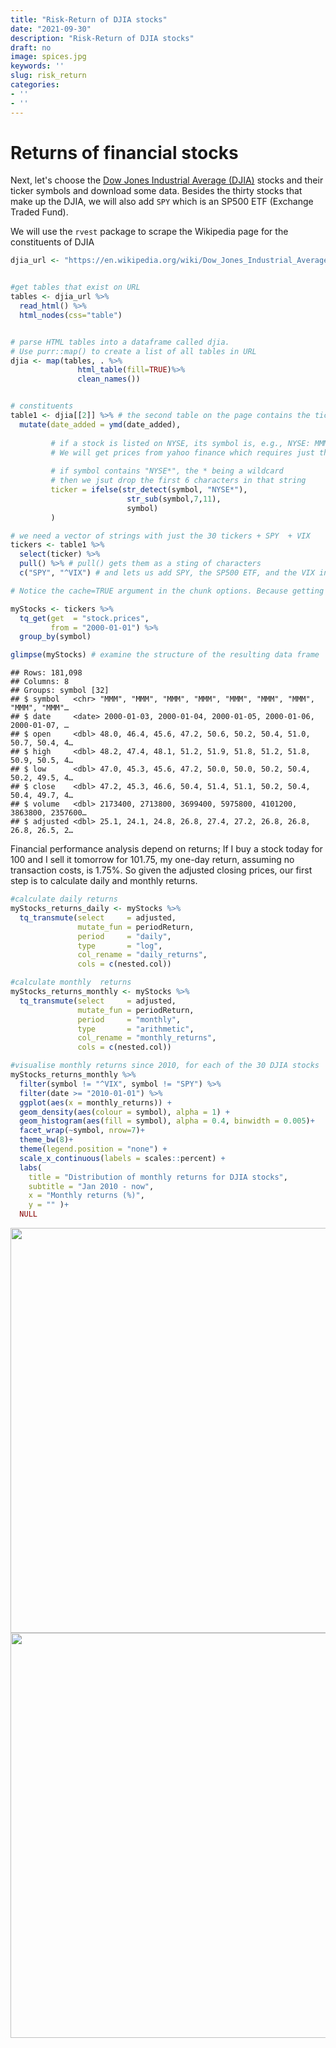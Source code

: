 ```yaml
---
title: "Risk-Return of DJIA stocks"
date: "2021-09-30"
description: "Risk-Return of DJIA stocks"
draft: no
image: spices.jpg
keywords: ''
slug: risk_return
categories:
- ''
- ''
---
```

  









# Returns of financial stocks

Next, let's choose the [Dow Jones Industrial Average (DJIA)](https://en.wikipedia.org/wiki/Dow_Jones_Industrial_Average) stocks and their ticker symbols and download some data. Besides the thirty stocks that make up the DJIA, we will also add `SPY` which is an SP500 ETF (Exchange Traded Fund).

We will use the `rvest` package to scrape the Wikipedia page for the constituents of DJIA 


```r
djia_url <- "https://en.wikipedia.org/wiki/Dow_Jones_Industrial_Average"


#get tables that exist on URL
tables <- djia_url %>% 
  read_html() %>% 
  html_nodes(css="table")


# parse HTML tables into a dataframe called djia. 
# Use purr::map() to create a list of all tables in URL
djia <- map(tables, . %>% 
               html_table(fill=TRUE)%>% 
               clean_names())


# constituents
table1 <- djia[[2]] %>% # the second table on the page contains the ticker symbols
  mutate(date_added = ymd(date_added),
         
         # if a stock is listed on NYSE, its symbol is, e.g., NYSE: MMM
         # We will get prices from yahoo finance which requires just the ticker
         
         # if symbol contains "NYSE*", the * being a wildcard
         # then we jsut drop the first 6 characters in that string
         ticker = ifelse(str_detect(symbol, "NYSE*"),
                          str_sub(symbol,7,11),
                          symbol)
         )

# we need a vector of strings with just the 30 tickers + SPY  + VIX
tickers <- table1 %>% 
  select(ticker) %>% 
  pull() %>% # pull() gets them as a sting of characters
  c("SPY", "^VIX") # and lets us add SPY, the SP500 ETF, and the VIX index
```





```r
# Notice the cache=TRUE argument in the chunk options. Because getting data is time consuming, # cache=TRUE means that once it downloads data, the chunk will not run again next time you knit your Rmd

myStocks <- tickers %>% 
  tq_get(get  = "stock.prices",
         from = "2000-01-01") %>%
  group_by(symbol) 

glimpse(myStocks) # examine the structure of the resulting data frame
```

```
## Rows: 181,098
## Columns: 8
## Groups: symbol [32]
## $ symbol   <chr> "MMM", "MMM", "MMM", "MMM", "MMM", "MMM", "MMM", "MMM", "MMM"…
## $ date     <date> 2000-01-03, 2000-01-04, 2000-01-05, 2000-01-06, 2000-01-07, …
## $ open     <dbl> 48.0, 46.4, 45.6, 47.2, 50.6, 50.2, 50.4, 51.0, 50.7, 50.4, 4…
## $ high     <dbl> 48.2, 47.4, 48.1, 51.2, 51.9, 51.8, 51.2, 51.8, 50.9, 50.5, 4…
## $ low      <dbl> 47.0, 45.3, 45.6, 47.2, 50.0, 50.0, 50.2, 50.4, 50.2, 49.5, 4…
## $ close    <dbl> 47.2, 45.3, 46.6, 50.4, 51.4, 51.1, 50.2, 50.4, 50.4, 49.7, 4…
## $ volume   <dbl> 2173400, 2713800, 3699400, 5975800, 4101200, 3863800, 2357600…
## $ adjusted <dbl> 25.1, 24.1, 24.8, 26.8, 27.4, 27.2, 26.8, 26.8, 26.8, 26.5, 2…
```

Financial performance analysis depend on returns; If I buy a stock today for 100 and I sell it tomorrow for 101.75, my one-day return, assuming no transaction costs, is 1.75%. So given the adjusted closing prices, our first step is to calculate daily and monthly returns.



```r
#calculate daily returns
myStocks_returns_daily <- myStocks %>%
  tq_transmute(select     = adjusted, 
               mutate_fun = periodReturn, 
               period     = "daily", 
               type       = "log",
               col_rename = "daily_returns",
               cols = c(nested.col))  

#calculate monthly  returns
myStocks_returns_monthly <- myStocks %>%
  tq_transmute(select     = adjusted, 
               mutate_fun = periodReturn, 
               period     = "monthly", 
               type       = "arithmetic",
               col_rename = "monthly_returns",
               cols = c(nested.col)) 
```


```r
#visualise monthly returns since 2010, for each of the 30 DJIA stocks
myStocks_returns_monthly %>% 
  filter(symbol != "^VIX", symbol != "SPY") %>% 
  filter(date >= "2010-01-01") %>% 
  ggplot(aes(x = monthly_returns)) +
  geom_density(aes(colour = symbol), alpha = 1) +
  geom_histogram(aes(fill = symbol), alpha = 0.4, binwidth = 0.005)+
  facet_wrap(~symbol, nrow=7)+
  theme_bw(8)+
  theme(legend.position = "none") +
  scale_x_continuous(labels = scales::percent) +
  labs(
    title = "Distribution of monthly returns for DJIA stocks",
    subtitle = "Jan 2010 - now",
    x = "Monthly returns (%)",
    y = "" )+
  NULL
```

<img src="/blogs/risk_return_files/figure-html/unnamed-chunk-1-1.png" width="648" style="display: block; margin: auto;" />


<img src="/blogs/risk_return_files/figure-html/risk_return-1.png" width="648" style="display: block; margin: auto;" />
